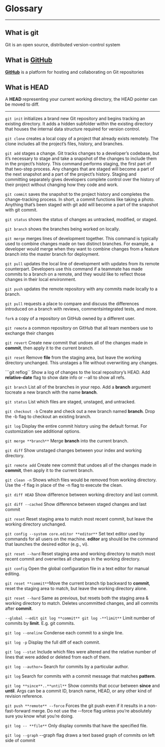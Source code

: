 # Glossary

---

## What is **git**

Git is an open source, distributed version-control system

## What is [**GitHub**](https://github.com)

[**GitHub**](https://github.com) is a platform for hosting and collaborating on Git repositories

## What is **HEAD**

A **HEAD** representing your current working directory, the HEAD pointer can be moved to diff.

---

```git init``` initializes a brand new Git repository and begins tracking an existing directory. It adds a hidden subfolder within the existing directory that houses the internal data structure required for version control.

```git clone``` creates a local copy of a project that already exists remotely. The clone includes all the project’s files, history, and branches.

```git add``` stages a change. Git tracks changes to a developer’s codebase, but it’s necessary to stage and take a snapshot of the changes to include them in the project’s history. This command performs staging, the first part of that two-step process. Any changes that are staged will become a part of the next snapshot and a part of the project’s history. Staging and committing separately gives developers complete control over the history of their project without changing how they code and work.

```git commit``` saves the snapshot to the project history and completes the change-tracking process. In short, a commit functions like taking a photo. Anything that’s been staged with git add will become a part of the snapshot with git commit.

```git status``` shows the status of changes as untracked, modified, or staged.

```git branch``` shows the branches being worked on locally.

```git merge``` merges lines of development together. This command is typically used to combine changes made on two distinct branches. For example, a developer would merge when they want to combine changes from a feature branch into the master branch for deployment.

```git pull``` updates the local line of development with updates from its remote counterpart. Developers use this command if a teammate has made commits to a branch on a remote, and they would like to reflect those changes in their local environment.

```git push``` updates the remote repository with any commits made locally to a branch.

```git pull``` requests a place to compare and discuss the differences introduced on a branch with reviews, commentsintegrated tests, and more.

```fork``` a copy of a repository on GitHub owned by a different user.

```git remote``` a common repository on GitHub that all team members use to exchange their changes

```git revert``` Create new commit that undoes all of the changes made in **commit**, then apply it to the current branch.

```git reset``` Remove **file** from the staging area, but leave the working directory unchanged. This unstages a file without overwriting any changes.

```git reflog`` Show a log of changes to the local repository’s HEAD. Add **relative-date** flag to show date info or --all to show all refs.

```git branch``` List all of the branches in your repo. Add a **branch** argument tocreate a new branch with the name **branch**.

```git status``` List which files are staged, unstaged, and untracked.

```git checkout -b``` Create and check out a new branch named **branch**. Drop the -b flag to checkout an existing branch.

```git log``` Display the entire commit history using the default format. For customization see additional options.

```git merge **branch**``` Merge **branch** into the current branch.

```git diff``` Show unstaged changes between your index and working directory.

```git remote add``` Create new commit that undoes all of the changes made in **commit**, then apply it to the current branch.

```git clean -n``` Shows which files would be removed from working directory. Use the -f flag in place of the -n flag to execute the clean.

```git diff HEAD``` Show difference between working directory and last commit.

```git diff --cached``` Show difference between staged changes and last commit

```git reset``` Reset staging area to match most recent commit, but leave the working directory unchanged.

```git config --system core.editor **editor**``` Set text editor used by commands for all users on the machine. **editor** arg should be the command that launches the desired editor (e.g., vi).

```git reset --hard``` Reset staging area and working directory to match most recent commit and overwrites all changes in the working directory.

```git config``` Open the global configuration file in a text editor for manual editing.

```git reset **commit**```Move the current branch tip backward to **commit**, reset the staging area to match, but leave the working directory alone.

```git reset --hard``` Same as previous, but resets both the staging area & working directory to match. Deletes uncommitted changes, and all commits after **commit**.

```--global --edit git log **commit** git log -**limit**``` Limit number of commits by **limit**. E.g. git commits.

```git log --oneline``` Condense each commit to a single line.

```git log -p``` Display the full diff of each commit.

```git log --stat``` Include which files were altered and the relative number of lines that were added or deleted from each of them.

```git log --author=``` Search for commits by a particular author.

```git log``` Search for commits with a commit message that matches **pattern**.

```git log **since**..**until**``` Show commits that occur between **since** and **until**. Args can be a commit ID, branch name, HEAD, or any other kind of revision reference.

```git push **remote** --force``` Forces the git push even if it results in a non-fast-forward merge. Do not use the --force flag unless you’re absolutely sure you know what you’re doing.

```git log -- **file**``` Only display commits that have the specified file.

```git log --graph``` --graph flag draws a text based graph of commits on left side of commit
